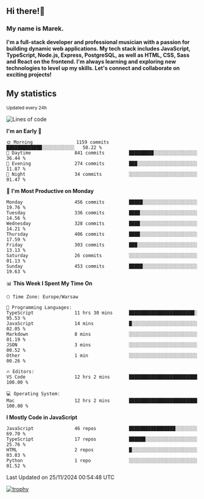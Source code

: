 ## Hi there!👋 ##
### My name is Marek. ###

**I'm a full-stack developer and professional musician with a passion for building dynamic web applications. My tech stack includes JavaScript, TypeScript, Node.js, Express, PostgreSQL, as well as HTML, CSS, Sass and React on the frontend. I'm always learning and exploring new technologies to level up my skills. Let's connect and collaborate on exciting projects!**

## My statistics ##
<sub>Updated every 24h</sub>
<!--START_SECTION:waka-->
![Lines of code](https://img.shields.io/badge/From%20Hello%20World%20I%27ve%20Written-52.1%20thousand%20lines%20of%20code-blue)

**I'm an Early 🐤** 

```text
🌞 Morning                1159 commits        █████████████░░░░░░░░░░░░   50.22 % 
🌆 Daytime                841 commits         █████████░░░░░░░░░░░░░░░░   36.44 % 
🌃 Evening                274 commits         ███░░░░░░░░░░░░░░░░░░░░░░   11.87 % 
🌙 Night                  34 commits          ░░░░░░░░░░░░░░░░░░░░░░░░░   01.47 % 
```
📅 **I'm Most Productive on Monday** 

```text
Monday                   456 commits         █████░░░░░░░░░░░░░░░░░░░░   19.76 % 
Tuesday                  336 commits         ████░░░░░░░░░░░░░░░░░░░░░   14.56 % 
Wednesday                328 commits         ████░░░░░░░░░░░░░░░░░░░░░   14.21 % 
Thursday                 406 commits         ████░░░░░░░░░░░░░░░░░░░░░   17.59 % 
Friday                   303 commits         ███░░░░░░░░░░░░░░░░░░░░░░   13.13 % 
Saturday                 26 commits          ░░░░░░░░░░░░░░░░░░░░░░░░░   01.13 % 
Sunday                   453 commits         █████░░░░░░░░░░░░░░░░░░░░   19.63 % 
```


📊 **This Week I Spent My Time On** 

```text
🕑︎ Time Zone: Europe/Warsaw

💬 Programming Languages: 
TypeScript               11 hrs 30 mins      ████████████████████████░   95.53 % 
JavaScript               14 mins             █░░░░░░░░░░░░░░░░░░░░░░░░   02.05 % 
Markdown                 8 mins              ░░░░░░░░░░░░░░░░░░░░░░░░░   01.19 % 
JSON                     3 mins              ░░░░░░░░░░░░░░░░░░░░░░░░░   00.52 % 
Other                    1 min               ░░░░░░░░░░░░░░░░░░░░░░░░░   00.26 % 

🔥 Editors: 
VS Code                  12 hrs 2 mins       █████████████████████████   100.00 % 

💻 Operating System: 
Mac                      12 hrs 2 mins       █████████████████████████   100.00 % 
```

**I Mostly Code in JavaScript** 

```text
JavaScript               46 repos            █████████████████░░░░░░░░   69.70 % 
TypeScript               17 repos            ██████░░░░░░░░░░░░░░░░░░░   25.76 % 
HTML                     2 repos             █░░░░░░░░░░░░░░░░░░░░░░░░   03.03 % 
Python                   1 repo              ░░░░░░░░░░░░░░░░░░░░░░░░░   01.52 % 
```




 Last Updated on 25/11/2024 00:54:48 UTC
<!--END_SECTION:waka-->
[![trophy](https://github-profile-trophy.vercel.app/?username=ryo-ma&theme=onedark)](https://github.com/ryo-ma/github-profile-trophy)
<!--
**MarekSax/MarekSax** is a ✨ _special_ ✨ repository because its `README.md` (this file) appears on your GitHub profile.

Here are some ideas to get you started:

- 🔭 I’m currently working on ...
- 🌱 I’m currently learning ...
- 👯 I’m looking to collaborate on ...
- 🤔 I’m looking for help with ...
- 💬 Ask me about ...
- 📫 How to reach me: ...
- 😄 Pronouns: ...
- ⚡ Fun fact: ...
-->
